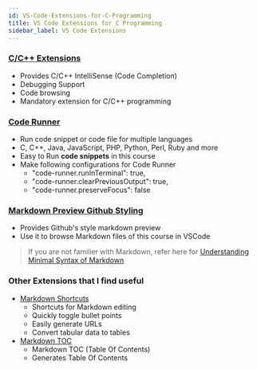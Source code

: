 ```yaml
---
id: VS-Code-Extensions-for-C-Programming
title: VS Code Extensions for C Programming
sidebar_label: VS Code Extensions
---
```


### [C/C++ Extensions](https://marketplace.visualstudio.com/items?itemName=ms-vscode.cpptools)
- Provides C/C++ IntelliSense (Code Completion)
- Debugging Support
- Code browsing
- Mandatory extension for C/C++ programming

### [Code Runner](https://marketplace.visualstudio.com/items?itemName=formulahendry.code-runner)
- Run code snippet or code file for multiple languages
- C, C++, Java, JavaScript, PHP, Python, Perl, Ruby and more
- Easy to Run __code snippets__ in this course
- Make following configurations for Code Runner
  - "code-runner.runInTerminal": true,
  - "code-runner.clearPreviousOutput": true,
  - "code-runner.preserveFocus": false

### [Markdown Preview Github Styling](https://marketplace.visualstudio.com/items?itemName=bierner.markdown-preview-github-styles)
- Provides Github's style markdown preview
- Use it to browse Markdown files of this course in VSCode

> If you are not familier with Markdown, refer here for [Understanding Minimal  Syntax of Markdown](https://guides.github.com/features/mastering-markdown/)

### Other Extensions that I find useful
- [Markdown Shortcuts](https://marketplace.visualstudio.com/items?itemName=mdickin.markdown-shortcuts)
  - Shortcuts for Markdown editing
  - Quickly toggle bullet points
  - Easily generate URLs
  - Convert tabular data to tables
- [Markdown TOC](https://marketplace.visualstudio.com/items?itemName=AlanWalk.markdown-toc)
  - Markdown TOC (Table Of Contents)
  - Generates Table Of Contents
 